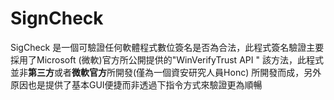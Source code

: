 # SignCheck
SigCheck 是一個可驗證任何軟體程式數位簽名是否為合法，此程式簽名驗證主要採用了Microsoft (微軟)官方所公開提供的"WinVerifyTrust API " 該方法，此程式並非**第三方**或者**微軟官方**所開發(僅為一個資安研究人員Honc) 所開發而成，另外原因也是提供了基本GUI便捷而非透過下指令方式來驗證更為順暢


